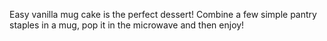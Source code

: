 Easy vanilla mug cake is the perfect dessert! Combine a few simple pantry staples in a mug, pop it in the microwave and then enjoy! 
